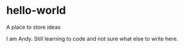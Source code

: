# hello-world
A place to store ideas

I am Andy. Still learning to code and not sure what else to write here.
